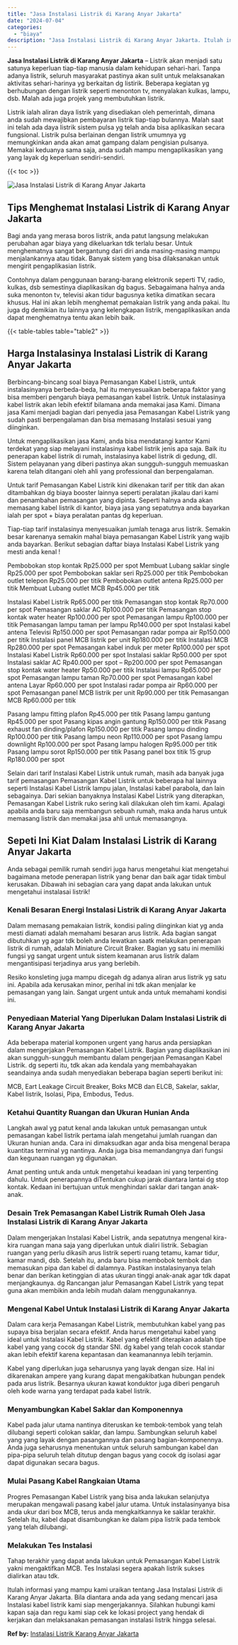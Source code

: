 ```yaml
---
title: "Jasa Instalasi Listrik di Karang Anyar Jakarta"
date: "2024-07-04"
categories: 
  - "biaya"
description: "Jasa Instalasi Listrik di Karang Anyar Jakarta. Itulah informasi yang mampu kami uraikan tentang Jasa Instalasi Listrik di Karang Anyar Jakarta. Bila diantar..."
---
```


**Jasa Instalasi Listrik di Karang Anyar Jakarta** – Listrik akan menjadi satu satunya keperluan tiap-tiap manusia dalam kehidupan sehari-hari. Tanpa adanya listrik, seluruh masyarakat pastinya akan sulit untuk melaksanakan aktivitas sehari-harinya yg berkaitan dg listirik. Beberapa kegiatan yg berhubungan dengan listrik seperti menonton tv, menyalakan kulkas, lampu, dsb. Malah ada juga projek yang membutuhkan listrik.

Listrik ialah aliran daya listrik yang disediakan oleh pemerintah, dimana anda sudah mewajibkan pembayaran listrik tiap-tiap bulannya. Malah saat ini telah ada daya listrik sistem pulsa yg telah anda bisa aplikasikan secara fungsional. Listrik pulsa berlainan dengan listrik umumnya yg memungkinkan anda akan amat gampang dalam pengisian pulsanya. Memakai keduanya sama saja, anda sudah mampu mengaplikasikan yang yang layak dg keperluan sendiri-sendiri.

{{< toc >}}

![Jasa Instalasi Listrik di Karang Anyar Jakarta](/images/instalasi-listrik-murah41.png)

## Tips Menghemat Instalasi Listrik di Karang Anyar Jakarta

Bagi anda yang merasa boros listrik, anda patut langsung melakukan perubahan agar biaya yang dikeluarkan tdk terlalu besar. Untuk menghematnya sangat bergantung dari diri anda masing-masing mampu menjalankannya atau tidak. Banyak sistem yang bisa dilaksanakan untuk mengirit pengaplikasian listrik.

Contohnya dalam penggunaan barang-barang elektronik seperti TV, radio, kulkas, dsb semestinya diaplikasikan dg bagus. Sebagaimana halnya anda suka menonton tv, televisi akan tidur bagusnya ketika dimatikan secara khusus. Hal ini akan lebih menghemat pemakaian listrik yang anda pakai. Itu juga dg demikian itu lainnya yang kelengkapan listrik, mengaplikasikan anda dapat menghematnya tentu akan lebih baik.

{{< table-tables table="table2" >}}

## Harga Instalasinya Instalasi Listrik di Karang Anyar Jakarta

Berbincang-bincang soal biaya Pemasangan Kabel Listrik, untuk instalasinyanya berbeda-beda, hal itu menyesuaikan beberapa faktor yang bisa memberi pengaruh biaya pemasangan kabel listrik. Untuk instalasinya kabel listrik akan lebih efektif bilamana anda memakai jasa Kami. Dimana jasa Kami menjadi bagian dari penyedia jasa Pemasangan Kabel Listrik yang sudah pasti berpengalaman dan bisa memasang Instalasi sesuai yang diinginkan.

Untuk mengaplikasikan jasa Kami, anda bisa mendatangi kantor Kami terdekat yang siap melayani instalasinya kabel listrik jenis apa saja. Baik itu penerapan kabel listrik di rumah, instalasinya kabel listrik di gedung, dll. Sistem pelayanan yang diberi pastinya akan sungguh-sungguh memuaskan karena telah ditangani oleh ahli yang professional dan berpengalaman.

Untuk tarif Pemasangan Kabel Listrik kini dikenakan tarif per titik dan akan ditambahkan dg biaya booster lainnya seperti peralatan jikalau dari kami dan penambahan pemasangan yang dipinta. Seperti halnya anda akan memasang kabel listrik di kantor, biaya jasa yang sepatutnya anda bayarkan ialah per spot + biaya peralatan pantas dg keperluan.

Tiap-tiap tarif instalasinya menyesuaikan jumlah tenaga arus listrik. Semakin besar karenanya semakin mahal biaya pemasangan Kabel Listrik yang wajib anda bayarkan. Berikut sebagian daftar biaya Instalasi Kabel Listrik yang mesti anda kenal !

Pembobokan stop kontak Rp25.000 per spot Membuat Lubang saklar single Rp25.000 per spot Pembobokan saklar seri Rp25.000 per titik Pembobokan outlet telepon Rp25.000 per titik Pembobokan outlet antena Rp25.000 per titik Membuat Lubang outlet MCB Rp45.000 per titik

Instalasi Kabel Listrik Rp65.000 per titik Pemasangan stop kontak Rp70.000 per spot Pemasangan saklar AC Rp100.000 per titik Pemasangan stop kontak water heater Rp100.000 per spot Pemasangan lampu Rp100.000 per titik Pemasangan lampu taman per lampu Rp140.000 per spot Instalasi kabel antena Televisi Rp150.000 per spot Pemasangan radar pompa air Rp150.000 per titik Instalasi panel MCB listrik per unit Rp180.000 per titik Instalasi MCB Rp280.000 per spot Pemasangan kabel induk per meter Rp100.000 per spot Instalasi Kabel Listrik Rp60.000 per spot Instalasi saklar Rp50.000 per spot Instalasi saklar AC Rp40.000 per spot – Rp200.000 per spot Pemasangan stop kontak water heater Rp50.000 per titik Instalasi lampu Rp65.000 per spot Pemasangan lampu taman Rp70.000 per spot Pemasangan kabel antena Layar Rp60.000 per spot Instalasi radar pompa air Rp60.000 per spot Pemasangan panel MCB listrik per unit Rp90.000 per titik Pemasangan MCB Rp60.000 per titik

Pasang lampu fitting plafon Rp45.000 per titik Pasang lampu gantung Rp45.000 per spot Pasang kipas angin gantung Rp150.000 per titik Pasang exhaust fan dinding/plafon Rp150.000 per titik Pasang lampu dinding Rp100.000 per titik Pasang lampu neon Rp110.000 per spot Pasang lampu downlight Rp100.000 per spot Pasang lampu halogen Rp95.000 per titik Pasang lampu sorot Rp150.000 per titik Pasang panel box titik 15 grup Rp180.000 per spot

Selain dari tarif Instalasi Kabel Listrik untuk rumah, masih ada banyak juga tarif pemasangan Pemasangan Kabel Listrik untuk beberapa hal lainnya seperti Instalasi Kabel Listrik lampu jalan, Instalasi kabel parabola, dan lain sebagainya. Dari sekian banyaknya Instalasi Kabel Listrik yang diterapkan, Pemasangan Kabel Listrik ruko sering kali dilakukan oleh tim kami. Apalagi apabila anda baru saja membangun sebuah rumah, maka anda harus untuk memasang listrik dan memakai jasa ahli untuk memasangnya.

## Sepeti Ini Kiat Dalam Instalasi Listrik di Karang Anyar Jakarta


Anda sebagai pemilik rumah sendiri juga harus mengetahui kiat mengetahui bagaimana metode penerapan listrik yang benar dan baik agar tidak timbul kerusakan. Dibawah ini sebagian cara yang dapat anda lakukan untuk mengetahui instalasai listrik!

### Kenali Besaran Energi Instalasi Listrik di Karang Anyar Jakarta

Dalam memasang pemakaian listrik, kondisi paling diinginkan kiat yg anda mesti diamati adalah memahami besaran arus listrik. Ada bagian sangat dibutuhkan yg agar tdk boleh anda lewatkan saatk melakukan penerapan listrik di rumah, adalah Miniature Circuit Braker. Bagian yg satu ini memiliki fungsi yg sangat urgent untuk sistem keamanan arus listrik dalam mengantisipasi terjadinya arus yang berlebih.

Resiko konsleting juga mampu dicegah dg adanya aliran arus listrik yg satu ini. Apabila ada kerusakan minor, perihal ini tdk akan menjalar ke pemasangan yang lain. Sangat urgent untuk anda untuk memahami kondisi ini.

### Penyediaan Material Yang Diperlukan Dalam Instalasi Listrik di Karang Anyar Jakarta

Ada beberapa material komponen urgent yang harus anda persiapkan dalam mengerjakan Pemasangan Kabel Listrik. Bagian yang diaplikasikan ini akan sungguh-sungguh membantu dalam pengerjaan Pemasangan Kabel Listrik. dg seperti itu, tdk akan ada kendala yang membahayakan seandainya anda sudah menyediakan beberapa bagian seperti berikut ini:

MCB, Eart Leakage Circuit Breaker, Boks MCB dan ELCB, Sakelar, saklar, Kabel listrik, Isolasi, Pipa, Embodus, Tedus.

### Ketahui Quantity Ruangan dan Ukuran Hunian Anda

Langkah awal yg patut kenal anda lakukan untuk pemasangan untuk pemasangan kabel listrik pertama ialah mengetahui jumlah ruangan dan Ukuran hunian anda. Cara ini dimaksudkan agar anda bisa mengenal berapa kuantitas terminal yg nantinya. Anda juga bisa memandangnya dari fungsi dan kegunaan ruangan yg digunakan.

Amat penting untuk anda untuk mengetahui keadaan ini yang terpenting dahulu. Untuk penerapannya diTentukan cukup jarak diantara lantai dg stop kontak. Kedaan ini bertujuan untuk menghindari saklar dari tangan anak-anak.

### Desain Trek Pemasangan Kabel Listrik Rumah Oleh Jasa Instalasi Listrik di Karang Anyar Jakarta

Dalam mengerjakan Instalasi Kabel Listrik, anda sepatutnya mengenal kira-kira ruangan mana saja yang diperlukan untuk dialiri listrik. Sebagian ruangan yang perlu dikasih arus listrik seperti ruang tetamu, kamar tidur, kamar mandi, dsb. Setelah itu, anda baru bisa membobok tembok dan memasukan pipa dan kabel di dalamnya. Pastikan instalasinyanya telah benar dan berikan ketinggian di atas ukuran tinggi anak-anak agar tdk dapat menjangkaunya. dg Rancangan jalur Pemasangan Kabel Listrik yang tepat guna akan membikin anda lebih mudah dalam menggunakannya.

### Mengenal Kabel Untuk Instalasi Listrik di Karang Anyar Jakarta

Dalam cara kerja Pemasangan Kabel Listrik, membutuhkan kabel yang pas supaya bisa berjalan secara efektif. Anda harus mengetahui kabel yang ideal untuk Instalasi Kabel Listrik. Kabel yang efektif diterapkan adalah tipe kabel yang yang cocok dg standar SNI. dg kabel yang telah cocok standar akan lebih efektif karena kepantasan dan keamanannya lebih terjamin.

Kabel yang diperlukan juga seharusnya yang layak dengan size. Hal ini dikarenakan ampere yang kurang dapat mengakibatkan hubungan pendek pada arus listrik. Besarnya ukuran kawat konduktor juga diberi pengaruh oleh kode warna yang terdapat pada kabel listrik.

### Menyambungkan Kabel Saklar dan Komponennya

Kabel pada jalur utama nantinya diteruskan ke tembok-tembok yang telah dilubangi seperti colokan saklar, dan lampu. Sambungkan seluruh kabel yang yang layak dengan pasangannya dan pasang bagian-komponennya. Anda juga seharusnya menentukan untuk seluruh sambungan kabel dan pipa-pipa seluruh telah ditutup dengan bagus yang cocok dg isolasi agar dapat digunakan secara bagus.

### Mulai Pasang Kabel Rangkaian Utama

Progres Pemasangan Kabel Listrik yang bisa anda lakukan selanjutya merupakan mengawali pasang kabel jalur utama. Untuk instalasinyanya bisa anda ukur dari box MCB, terus anda mengkaitkannya ke saklar terakhir. Setelah itu, kabel dapat disambungkan ke dalam pipa listrik pada tembok yang telah dilubangi.

### Melakukan Tes Instalasi

Tahap terakhir yang dapat anda lakukan untuk Pemasangan Kabel Listrik yakni mengaktifkan MCB. Tes Instalasi segera apakah listrik sukses dialirkan atau tdk.

Itulah informasi yang mampu kami uraikan tentang Jasa Instalasi Listrik di Karang Anyar Jakarta. Bila diantara anda ada yang sedang mencari jasa Instalasi kabel listrik kami siap mengerjakannya. Silahkan hubungi kami kapan saja dan regu kami siap cek ke lokasi project yang hendak di kerjakan dan melaksanakan pemasangan instalasi listrik hingga selesai.

**Ref by:** [Instalasi Listrik Karang Anyar Jakarta](https://id.wikipedia.org/wiki/Instalasi)
